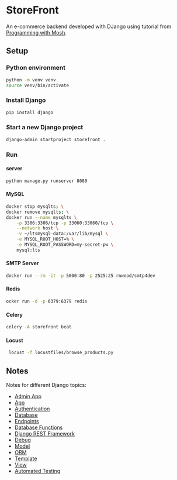 
# StoreFront

An e-commerce backend developed with DJango using tutorial from [Programming with Mosh](https://www.youtube.com/watch?v=rHux0gMZ3Eg). 


## Setup

### Python environment
```bash
python -m venv venv
source venv/bin/activate
```

### Install Django
```bash
pip install django
```

### Start a new Django project
```bash
django-admin startproject storefront .
```


### Run 

#### server

```bash
python manage.py runserver 8080
```

#### MySQL
```bash
docker stop mysqlts; \
docker remove mysqlts; \
docker run --name mysqlts \
    -p 3306:3306/tcp -p 33060:33060/tcp \
    --network host \
    -v ~/ltsmysql-data:/var/lib/mysql \
    -e MYSQL_ROOT_HOST=% \
    -e MYSQL_ROOT_PASSWORD=my-secret-pw \
    mysql:lts
```

#### SMTP Server
```bash
docker run --rm -it -p 5000:80 -p 2525:25 rnwood/smtp4dev
```

#### Redis
```bash
ocker run -d -p 6379:6379 redis
```
#### Celery
```bash
celery -A storefront beat
```

#### Locust
```bash
 locust -f locustfiles/browse_products.py
```

## Notes
Notes for different Django topics:
- [Admin App](/doc/Admin.md)
- [App](/doc/App.md)
- [Authentication](/doc/Authentication.md)
- [Database](/doc/DB.md)
- [Endpoints](/doc/Endpoints.md)
- [Database Functions](/doc/DB_Functions.md)
- [Django REST Framework](/doc/REST_Framework.md)
- [Debug](/doc/Debug.md)
- [Model](/doc/Model.md)
- [ORM](/doc/DjangoORM.md)
- [Template](/doc/Template.md)
- [View](/doc/View.md)
- [Automated Testing](/doc/Automated_Testing.md)